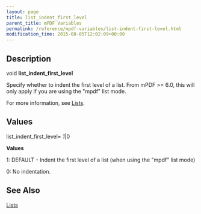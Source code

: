 ```yaml
---
layout: page
title: list_indent_first_level
parent_title: mPDF Variables
permalink: /reference/mpdf-variables/list-indent-first-level.html
modification_time: 2015-08-05T12:02:09+00:00
---
```




<h2>Description</h2>
<p class="manual_block">void <b>list_indent_first_level</b></p>
<p>Specify whether to indent the first level of a list. From mPDF &gt;= 6.0, this will only apply if you are using the "mpdf" list mode.</p>
<p>For more information, see <a href="{{ "/what-else-can-i-do/lists.html" | prepend: site.baseurl }}">Lists</a>.</p>
<h2>Values</h2>
<p class="manual_param_dt"><span class="parameter">list_indent_first_level= <i><span class="smallblock">1</span></i>|0</span></p>
<p class="manual_param_dd"><b>Values</b>

1: <span class="smallblock">DEFAULT</span> - Indent the first level of a list (when using the "mpdf" list mode)

0: No indentation.</p>
<h2>See Also</h2>
<p><a href="{{ "/what-else-can-i-do/lists.html" | prepend: site.baseurl }}">Lists </a></p>
